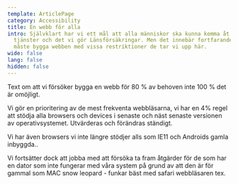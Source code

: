 ```yaml
---
template: ArticlePage
category: Accessibility
title: En webb för alla
intro: Självklart har vi ett mål att alla människor ska kunna komma åt våra
  tjänster och det vi gör Länsförsäkringar. Men det innebär fortfarande att vi
  måste bygga webben med vissa restriktioner de tar vi upp här.
wide: false
lang: false
hidden: false
---
```

Text om att vi försöker bygga en webb för 80 % av behoven inte 100 % det är omöjligt.

Vi gör en prioritering av de mest frekventa webbläsarna, vi har en 4% regel att stödja alla browsers och devices i senaste och näst senaste versionen av operativsystemet. Utvärderas och förändras ständigt. 

Vi har även browsers vi inte längre stödjer alls som IE11 och Androids gamla inbyggda..

Vi fortsätter dock att jobba med att försöka ta fram åtgärder för de som har en dator som inte fungerar med våra system på grund av att den är för gammal som MAC snow leopard - funkar bäst med safari webbläsaren tex.
